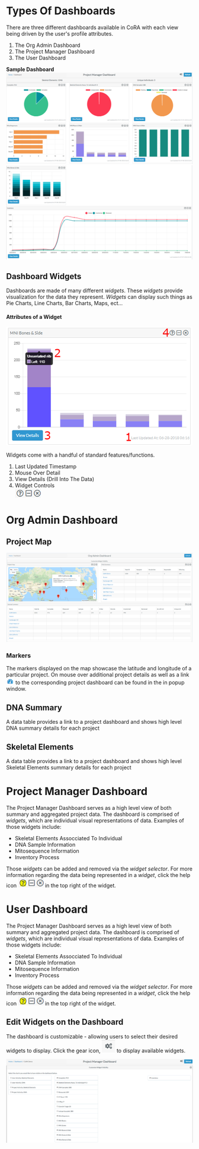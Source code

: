 # Types Of Dashboards

There are three different dashboards available in CoRA with each view being driven by the user's profile attributes.
1.  The Org Admin Dashboard
2.  The Project Manager Dashboard
3.  The User Dashboard

**Sample Dashboard**
![sampleDash1](../images/dashboard/sampleDash1.png)
![sampleDash2](../images/dashboard/sampleDash2.png)



## Dashboard Widgets

 Dashboards are made of many different *widgets*.  These *widgets* provide visualization for the data they represent.  *Widgets* can display such things as Pie Charts, Line Charts, Bar Charts, Maps, ect...

#### Attributes of a Widget
 
![widget](../images/dashboard/stacked_numbers.png)
  
 Widgets come with a handful of standard features/functions.  
 1.  Last Updated Timestamp
 2.  Mouse Over Detail
 3.  View Details (Drill Into The Data)
 4.  Widget Controls   
 ![widget](../images/dashboard/control.png)



# Org Admin Dashboard
## Project Map
![orgAdminDashboard](../images/dashboard/orgAdminDashboard.PNG)




### Markers
The markers displayed on the map showcase the latitude and longitude of a particular project. 
On mouse over additional project details as well as a link ![dashboard icon](../images/dashboard/dash-icon.PNG)
 to the corresponding project dashboard can be found in the in popup window.

## DNA Summary
A data table provides a link to a project dashboard and shows high level DNA summary details for each project

## Skeletal Elements
A data table provides a link to a project dashboard and shows high level Skeletal Elements summary details for each project


# Project Manager Dashboard
The Project Manager Dashboard serves as a high level view of both summary and aggregated project data. 
The dashboard is comprised of *widgets*, which are individual visual representations of data.  Examples of those widgets include:
  
  * Skeletal Elements Assocciated To Individual
  * DNA Sample Information
  * Mitosequence Information
  * Inventory Process
  
Those *widgets* can be added and removed via the *widget selector*.  For more information regarding the data being represented in a *widget*, click the help icon  ![widget](../images/dashboard/help.png)
 in the top right of the widget.
 
# User Dashboard
The Project Manager Dashboard serves as a high level view of both summary and aggregated project data. 
The dashboard is comprised of *widgets*, which are individual visual representations of data.  Examples of those widgets include:
  
  * Skeletal Elements Assocciated To Individual
  * DNA Sample Information
  * Mitosequence Information
  * Inventory Process
  
Those *widgets* can be added and removed via the *widget selector*.  For more information regarding the data being represented in a *widget*, click the help icon  ![widget](../images/dashboard/help.png)
 in the top right of the widget.
 

 
## Edit Widgets on the Dashboard

The dashboard is customizable - allowing users to select their desired widgets to display. Click the gear icon,
![gearz](../images/dashboard/gearz.png) to display available widgets. 

![customizeWidgets](../images/dashboard/customizeWidgets.png) 
 
 

